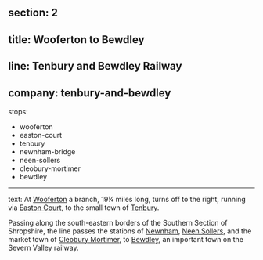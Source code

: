 section: 2
----
title: Wooferton to Bewdley
----
line: Tenbury and Bewdley Railway
----
company: tenbury-and-bewdley
----
stops:
- wooferton
- easton-court
- tenbury
- newnham-bridge
- neen-sollers
- cleobury-mortimer
- bewdley
----
text: At [Wooferton](/stations/wooferton) a branch, 19¼ miles long, turns off to the right, running via [Easton Court](/stations/easton-court), to the small town of [Tenbury](/stations/tenbury).

Passing along the south-eastern borders of the Southern Section of Shropshire, the line passes the stations of [Newnham](/stations/newnham), [Neen Sollers](/stations/neen-sollers), and the market town of [Cleobury Mortimer](/stations/cleobury-mortimer), to [Bewdley](/stations/bewdley), an important town on the Severn Valley railway.
